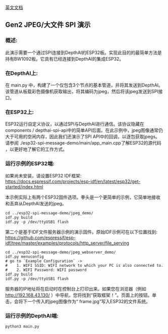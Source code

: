 [英文文档](README.md)

## Gen2 JPEG/大文件 SPI 演示

### 概述:
此演示需要一个通过SPI连接到DepthAI的ESP32板。实现此目的的最简单方法是持有BW1092板。它具有已经连接到DepthAI的集成ESP32。

### 在DepthAI上:
在 main.py 中，构建了一个仅包含3个节点的基本管道，并将其发送到DepthAI。该管道从板载彩色摄像机获取输出，将其编码为jpeg，然后将该jpeg发送到SPI接口。

### 在ESP32上:
ESP32运行自定义协议，以通过SPI与DepthAI进行通信。该协议隐藏在components / depthai-spi-api中的简单API后面。在此示例中，jpeg图像通常仍大于可用的空闲内存，因此我们还演示了SPI API中的回调，以逐包获取jpegs。请参阅 ./esp32-spi-message-demo/main/app_main.cpp了解ESP32的源代码 ，以更好地了解它的工作方式。

### 运行示例的ESP32端:
如果尚未安装，请设置ESP32 IDF框架:
https://docs.espressif.com/projects/esp-idf/en/latest/esp32/get-started/index.html


本示例实际上有两个ESP32固件选项。拳头是一个更简单的示例，它简单地接收和丢弃从DepthAI发送的jpeg。

```
cd ../esp32-spi-message-demo/jpeg_demo/
idf.py build
idf.py -p /dev/ttyUSB1 flash
```

第二个是基于IDF文件服务器示例的演示固件。原始IDF示例可在以下位置找到:
https://github.com/espressif/esp-idf/tree/master/examples/protocols/http_server/file_serving


```
cd ../esp32-spi-message-demo/jpeg_webserver_demo/
idf.py menuconfig
# go to `Example Configuration` ->
#    1. WIFI SSID: WIFI network to which your PC is also connected to.
#    2. WIFI Password: WIFI password
idf.py build
idf.py -p /dev/ttyUSB1 flash
```

服务器的IP地址将在启动时在控制台上打印出来。如果您在浏览器（例如 http://192.168.43.130/ ）中导航，您将找到“获取框架！”。页面上的按钮。单击，会将下一个传入的jpeg图像作为“ frame.jpg”写入ESP32的文件系统。

### 运行示例的DepthAI端:
`python3 main.py`

